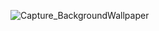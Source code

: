 ![Capture_BackgroundWallpaper](https://user-images.githubusercontent.com/54750557/191536868-b71034cc-806c-4357-b4d9-111b16764910.PNG)
